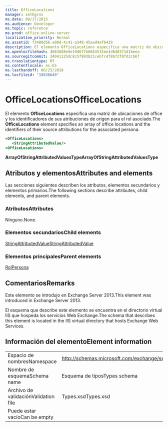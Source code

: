 ```yaml
---
title: OfficeLocations
manager: sethgros
ms.date: 09/17/2015
ms.audience: Developer
ms.topic: reference
ms.prod: office-online-server
localization_priority: Normal
ms.assetid: f3488d56-a00d-4c41-a348-45aad4af6439
description: El elemento OfficeLocations especifica una matriz de ubicaciones de office y los identificadores de sus atribuciones de origen para el rol asociado.
ms.openlocfilehash: 4083688e9e19d6f7b6663515ee3d848371d1beea
ms.sourcegitcommit: 34041125dc8c5f993b21cebfc4f8b72f0fd2cb6f
ms.translationtype: MT
ms.contentlocale: es-ES
ms.lasthandoff: 06/25/2018
ms.locfileid: "19836640"
---
```

# <a name="officelocations"></a><span data-ttu-id="60676-103">OfficeLocations</span><span class="sxs-lookup"><span data-stu-id="60676-103">OfficeLocations</span></span>

<span data-ttu-id="60676-104">El elemento **OfficeLocations** especifica una matriz de ubicaciones de office y los identificadores de sus atribuciones de origen para el rol asociado.</span><span class="sxs-lookup"><span data-stu-id="60676-104">The **OfficeLocations** element specifies an array of office locations and the identifiers of their source attributions for the associated persona.</span></span> 
  
```XML
<OfficeLocations>   
   <StringAttributedValue/>
<OfficeLocations>
```

 <span data-ttu-id="60676-105">**ArrayOfStringAttributedValuesType**</span><span class="sxs-lookup"><span data-stu-id="60676-105">**ArrayOfStringAttributedValuesType**</span></span>
## <a name="attributes-and-elements"></a><span data-ttu-id="60676-106">Atributos y elementos</span><span class="sxs-lookup"><span data-stu-id="60676-106">Attributes and elements</span></span>

<span data-ttu-id="60676-107">Las secciones siguientes describen los atributos, elementos secundarios y elementos primarios.</span><span class="sxs-lookup"><span data-stu-id="60676-107">The following sections describe attributes, child elements, and parent elements.</span></span>
  
### <a name="attributes"></a><span data-ttu-id="60676-108">Atributos</span><span class="sxs-lookup"><span data-stu-id="60676-108">Attributes</span></span>

<span data-ttu-id="60676-109">Ninguno.</span><span class="sxs-lookup"><span data-stu-id="60676-109">None.</span></span>
  
### <a name="child-elements"></a><span data-ttu-id="60676-110">Elementos secundarios</span><span class="sxs-lookup"><span data-stu-id="60676-110">Child elements</span></span>

[<span data-ttu-id="60676-111">StringAttributedValue</span><span class="sxs-lookup"><span data-stu-id="60676-111">StringAttributedValue</span></span>](stringattributedvalue.md)
  
### <a name="parent-elements"></a><span data-ttu-id="60676-112">Elementos principales</span><span class="sxs-lookup"><span data-stu-id="60676-112">Parent elements</span></span>

[<span data-ttu-id="60676-113">Rol</span><span class="sxs-lookup"><span data-stu-id="60676-113">Persona</span></span>](persona.md)
  
## <a name="remarks"></a><span data-ttu-id="60676-114">Comentarios</span><span class="sxs-lookup"><span data-stu-id="60676-114">Remarks</span></span>

<span data-ttu-id="60676-115">Este elemento se introdujo en Exchange Server 2013.</span><span class="sxs-lookup"><span data-stu-id="60676-115">This element was introduced in Exchange Server 2013.</span></span>
  
<span data-ttu-id="60676-116">El esquema que describe este elemento se encuentra en el directorio virtual IIS que hospeda los servicios Web Exchange.</span><span class="sxs-lookup"><span data-stu-id="60676-116">The schema that describes this element is located in the IIS virtual directory that hosts Exchange Web Services.</span></span>
  
## <a name="element-information"></a><span data-ttu-id="60676-117">Información del elemento</span><span class="sxs-lookup"><span data-stu-id="60676-117">Element information</span></span>

|||
|:-----|:-----|
|<span data-ttu-id="60676-118">Espacio de nombres</span><span class="sxs-lookup"><span data-stu-id="60676-118">Namespace</span></span>  <br/> |http://schemas.microsoft.com/exchange/services/2006/types  <br/> |
|<span data-ttu-id="60676-119">Nombre de esquema</span><span class="sxs-lookup"><span data-stu-id="60676-119">Schema name</span></span>  <br/> |<span data-ttu-id="60676-120">Esquema de tipos</span><span class="sxs-lookup"><span data-stu-id="60676-120">Types schema</span></span>  <br/> |
|<span data-ttu-id="60676-121">Archivo de validación</span><span class="sxs-lookup"><span data-stu-id="60676-121">Validation file</span></span>  <br/> |<span data-ttu-id="60676-122">Types.xsd</span><span class="sxs-lookup"><span data-stu-id="60676-122">Types.xsd</span></span>  <br/> |
|<span data-ttu-id="60676-123">Puede estar vacío</span><span class="sxs-lookup"><span data-stu-id="60676-123">Can be empty</span></span>  <br/> ||
   

